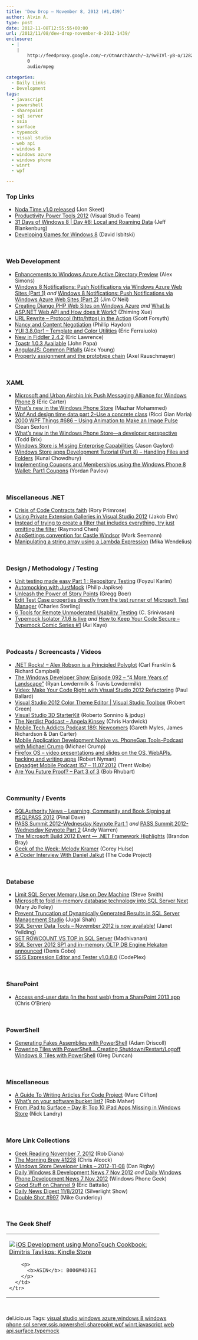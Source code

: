 ```yaml
---
title: 'Dew Drop – November 8, 2012 (#1,439)'
author: Alvin A.
type: post
date: 2012-11-08T12:55:55+00:00
url: /2012/11/08/dew-drop-november-8-2012-1439/
enclosure:
  - |
    |
        http://feedproxy.google.com/~r/OtnArch2Arch/~3/9wEIVl-yB-o/12829529_future-proof-pt3_110712.mp3
        0
        audio/mpeg
        
categories:
  - Daily Links
  - Development
tags:
  - javascript
  - powershell
  - sharepoint
  - sql server
  - ssis
  - surface
  - typemock
  - visual studio
  - web api
  - windows 8
  - windows azure
  - windows phone
  - winrt
  - wpf

---
```

### <a name="top"></a>Top Links

  * <a href="http://feedproxy.google.com/~r/JonSkeetCodingBlog/~3/pQJt1QF_W90/noda-time-v1-0-released.aspx" target="_blank">Noda Time v1.0 released</a> (Jon Skeet)
  * <a href="http://blogs.msdn.com/b/visualstudio/archive/2012/11/07/productivity-power-tools-2012.aspx" target="_blank">Productivity Power Tools 2012</a> (Visual Studio Team)
  * <a href="http://feedproxy.google.com/~r/Blankenthoughts/~3/3F07pH1chgg/" target="_blank">31 Days of Windows 8 | Day #8: Local and Roaming Data</a> (Jeff Blankenburg)
  * <a href="http://feedproxy.google.com/~r/msdn/lTEL/~3/_uXZv8DLQ7k/developing-games-for-windows-8.aspx" target="_blank">Developing Games for Windows 8</a> (David Isbitski)

&#160;

### <a name="web"></a>Web Development

  * <a href="http://blogs.msdn.com/b/windowsazure/archive/2012/11/07/enhancements-to-windows-azure-active-directory-preview.aspx" target="_blank">Enhancements to Windows Azure Active Directory Preview</a> (Alex Simons)
  * <a href="http://blogs.msdn.com/b/jimoneil/archive/2012/11/07/windows-8-notifications-push-notifications-via-windows-azure-web-sites-part-1.aspx" target="_blank">Windows 8 Notifications: Push Notifications via Windows Azure Web Sites (Part 1)</a> _and_ <a href="http://blogs.msdn.com/b/jimoneil/archive/2012/11/07/windows-8-notifications-push-notifications-via-windows-azure-web-sites-part-2.aspx" target="_blank">Windows 8 Notifications: Push Notifications via Windows Azure Web Sites (Part 2)</a> (Jim O&#8217;Neil)
  * <a href="http://blogs.msdn.com/b/zxue/archive/2012/11/07/creating-django-php-web-sites-on-windows-azure.aspx" target="_blank">Creating Django PHP Web Sites on Windows Azure</a> _and_ <a href="http://blogs.msdn.com/b/zxue/archive/2012/11/07/what-is-asp-net-web-api-and-how-does-it-work.aspx" target="_blank">What Is ASP.NET Web API and How does it Work?</a> (Zhiming Xue)
  * <a href="http://weblogs.asp.net/owscott/archive/2012/11/07/url-rewrite-protocol-http-https-in-the-action.aspx" target="_blank">URL Rewrite – Protocol (http/https) in the Action</a> (Scott Forsyth)
  * <a href="http://www.philliphaydon.com/2012/11/nancy-and-content-negotiation/" target="_blank">Nancy and Content Negotiation</a> (Phillip Haydon)
  * <a href="http://feeds.yuiblog.com/~r/YahooUserInterfaceBlog/~3/rK4Sw3uEz74/" target="_blank">YUI 3.8.0pr1 – Template and Color Utilities</a> (Eric Ferraiuolo)
  * <a href="http://feedproxy.google.com/~r/TestStudio/~3/cpB6onpmusc/New-in-Fiddler-2-4-2.aspx" target="_blank">New in Fiddler 2.4.2</a> (Eric Lawrence)
  * <a href="http://feedproxy.google.com/~r/JohnPapa/~3/__OENRVlurI/" target="_blank">Toastr 1.0.3 Available</a> (John Papa)
  * <a href="http://feedproxy.google.com/~r/dailyjs/~3/aUqd1Rqq36Q/angularjs-pitfalls" target="_blank">AngularJS: Common Pitfalls</a> (Alex Young)
  * <a href="http://feedproxy.google.com/~r/2ality/~3/b8CX74EQsUY/property-assignment-prototype-chain.html" target="_blank">Property assignment and the prototype chain</a> (Axel Rauschmayer)

&#160;

### <a name="silverlight"></a>XAML

  * <a href="http://feedproxy.google.com/~r/ProgrammableWeb/~3/D-IHM571jts/" target="_blank">Microsoft and Urban Airship Ink Push Messaging Alliance for Windows Phone 8</a> (Eric Carter)
  * <a href="http://blogs.windows.com/windows_phone/b/windowsphone/archive/2012/11/07/what-s-new-in-the-windows-phone-store.aspx" target="_blank">What’s new in the Windows Phone Store</a> (Mazhar Mohammed)
  * <a href="http://feedproxy.google.com/~r/AlkampferEng/~3/4vwvYPd-qXc/" target="_blank">Wpf And design time data part 2–Use a concrete class</a> (Ricci Gian Maria)
  * <a href="http://wpf.2000things.com/2012/11/08/686-using-animation-to-make-an-image-pulse/" target="_blank">2000 WPF Things #686 – Using Animation to Make an Image Pulse</a> (Sean Sexton)
  * <a href="http://blogs.windows.com/windows_phone/b/wpdev/archive/2012/11/07/what-s-new-in-the-windows-phone-store-a-developer-perspective.aspx" target="_blank">What’s new in the Windows Phone Store—a developer perspective</a> (Todd Brix)
  * <a href="http://feeds.jasongaylord.com/~r/JasonNGaylord/~3/coCxChlGE0c/windows-store-is-missing-enterprise-capabilities" target="_blank">Windows Store is Missing Enterprise Capabilities</a> (Jason Gaylord)
  * <a href="http://feedproxy.google.com/~r/kunal2383/~3/JhJQvRUm0n0/win8dev-tutorial-windows-store-files-folders.html" target="_blank">Windows Store apps Development Tutorial (Part 8) &#8211; Handling Files and Folders</a> (Kunal Chowdhury)
  * <a href="http://www.windowsphonegeek.com/articles/Implementing-Coupons-and-Memberships-using-the-Windows-Phone-8-Wallet-Part1-Coupons" target="_blank">Implementing Coupons and Memberships using the Windows Phone 8 Wallet: Part1 Coupons</a> (Yordan Pavlov)

&#160;

### <a name="dotnet"></a>Miscellaneous .NET

  * <a href="http://feedproxy.google.com/~r/RoryPrimrose/~3/HG5gi40cEh0/post.aspx" target="_blank">Crisis of Code Contracts faith</a> (Rory Primrose)
  * <a href="http://feedproxy.google.com/~r/geekswithblogs/~3/yTxZQYw9_Qk/using-private-extension-galleries-in-visual-studio-2012.aspx" target="_blank">Using Private Extension Galleries in Visual Studio 2012</a> (Jakob Ehn)
  * <a href="http://blogs.msdn.com/b/oldnewthing/archive/2012/11/07/10366364.aspx" target="_blank">Instead of trying to create a filter that includes everything, try just omitting the filter</a> (Raymond Chen)
  * <a href="http://blog.ploeh.dk/2012/11/07/AppSettingsConventionForCastleWindsor.aspx" target="_blank">AppSettings convention for Castle Windsor</a> (Mark Seemann)
  * <a href="http://www.codeproject.com/Tips/490784/Manipulating-a-string-array-using-a-Lambda-Express" target="_blank">Manipulating a string array using a Lambda Expression</a> (Mika Wendelius)

&#160;

### <a name="design"></a>Design / Methodology / Testing

  * <a href="http://feedproxy.google.com/~r/CodeTVnet/~3/goXrCNgu_Zs/" target="_blank">Unit testing made easy Part 1 : Repository Testing</a> (Foyzul Karim)
  * <a href="http://feedproxy.google.com/~r/Telerik/~3/HxOgyfePizg/automocking-with-justmock.aspx" target="_blank">Automocking with JustMock</a> (Philip Japikse)
  * <a href="http://visualstudiomagazine.com/articles/2012/11/07/story-points-in-agile-development.aspx" target="_blank">Unleash the Power of Story Points</a> (Gregg Boer)
  * <a href="http://blogs.msdn.com/b/visualstudioalm/archive/2012/11/07/edit-test-case-properties-directly-from-the-test-runner-of-microsoft-test-manager.aspx" target="_blank">Edit Test Case properties directly from the test runner of Microsoft Test Manager</a> (Charles Sterling)
  * <a href="http://www.infragistics.com/community/blogs/ux/archive/2012/11/07/6-tools-for-remote-unmoderated-usability-testing.aspx" target="_blank">6 Tools for Remote Unmoderated Usability Testing</a> (C. Srinivasan)
  * <a href="http://feedproxy.google.com/~r/Typemock/~3/qjDpnRjFLj0/" target="_blank">Typemock Isolator 7.1.6 is live</a> _and_ <a href="http://feedproxy.google.com/~r/Typemock/~3/HkOJSBEdVTQ/" target="_blank">How to Keep Your Code Secure – Typemock Comic Series #1</a> (Avi Kaye)

&#160;

### <a name="podcasts"></a>Podcasts / Screencasts / Videos

  * <a href="http://www.dotnetrocks.com/default.aspx?ShowNum=818" target="_blank">.NET Rocks! &#8211; Alex Robson is a Principled Polyglot</a> (Carl Franklin & Richard Campbell)
  * <a href="http://feedproxy.google.com/~r/WindowsPhoneDevPodcast/~3/D7Rt48k0yZA/" target="_blank">The Windows Developer Show Episode 092 – “4 More Years of Landscape”</a> (Ryan Lowdermilk & Travis Lowdermilk)
  * <a href="http://blog.pluralsight.com/2012/11/07/video-make-your-code-right-with-visual-studio-2012-refactoring/" target="_blank">Video: Make Your Code Right with Visual Studio 2012 Refactoring</a> (Paul Ballard)
  * <a href="http://channel9.msdn.com/Shows/Visual-Studio-Toolbox/Visual-Studio-2012-Color-Theme-Editor" target="_blank">Visual Studio 2012 Color Theme Editor | Visual Studio Toolbox</a> (Robert Green)
  * <a href="http://channel9.msdn.com/posts/Visual-Studio-3D-StarterKit" target="_blank">Visual Studio 3D StarterKit</a> (Roberto Sonnino & jpdup)
  * <a href="http://nerdist.libsyn.com/angela-kinsey" target="_blank">The Nerdist Podcast &#8211; Angela Kinsey</a> (Chris Hardwick)
  * <a href="http://www.tracyandmatt.co.uk/blogs/index.php/mobile-tech-addicts-podcast-189-newcomer" target="_blank">Mobile Tech Addicts Podcast 189: Newcomers</a> (Gareth Myles, James Richardson & Dan Carter)
  * <a href="http://feedproxy.google.com/~r/MichaelCrump/~3/JbQa3JLNcqk/mobile-application-development-native-vs-phonegap-tools-podcast-with-michael-crump" target="_blank">Mobile Application Development Native vs. PhoneGap Tools–Podcast with Michael Crump</a> (Michael Crump)
  * <a href="https://hacks.mozilla.org/2012/11/firefox-os-video-presentations-and-slides-on-the-os-webapis-hacking-and-writing-apps/" target="_blank">Firefox OS – video presentations and slides on the OS, WebAPIs, hacking and writing apps</a> (Robert Nyman)
  * <a href="http://www.engadget.com/2012/11/07/engadget-mobile-podcast-157-11-07-2012/" target="_blank">Engadget Mobile Podcast 157 &#8211; 11.07.2012</a> (Trent Wolbe)
  * <a href="http://feedproxy.google.com/~r/OtnArch2Arch/~3/9wEIVl-yB-o/12829529_future-proof-pt3_110712.mp3" target="_blank">Are You Future Proof? &#8211; Part 3 of 3</a> (Bob Rhubart)

&#160;

### <a name="events"></a>Community / Events

  * <a href="http://blog.sqlauthority.com/2012/11/08/sqlauthority-news-learning-community-and-book-signing-at-sqlpass-2012/" target="_blank">SQLAuthority News – Learning, Community and Book Signing at #SQLPASS 2012</a> (Pinal Dave)
  * <a href="http://feedproxy.google.com/~r/Sqlandy/~3/xDA-_rmJ9Sc/" target="_blank">PASS Summit 2012-Wednesday Keynote Part 1</a> _and_ <a href="http://feedproxy.google.com/~r/Sqlandy/~3/1KdFhl0va1Q/" target="_blank">PASS Summit 2012-Wednesday Keynote Part 2</a> (Andy Warren)
  * <a href="http://blogs.msdn.com/b/dotnet/archive/2012/11/07/the-microsoft-build-2012-event-net-framework-highlights.aspx" target="_blank">The Microsoft Build 2012 Event — .NET Framework Highlights</a> (Brandon Bray)
  * <a href="http://geekadelphia.com/2012/11/07/geek-of-the-week-melody-kramer/" target="_blank">Geek of the Week: Melody Kramer</a> (Corey Hulse)
  * <a href="http://www.codeproject.com/Articles/490731/A-Coder-Interview-With-Daniel-Jalkut" target="_blank">A Coder Interview With Daniel Jalkut</a> (The Code Project)

&#160;

### <a name="sql"></a>Database

  * <a href="http://ardalis.com/limit-sql-server-memory-use-on-dev-machine" target="_blank">Limit SQL Server Memory Use on Dev Machine</a> (Steve Smith)
  * <a href="http://www.zdnet.com/microsoft-to-fold-in-memory-database-technology-into-sql-server-next-7000007047/" target="_blank">Microsoft to fold in-memory database technology into SQL Server Next</a> (Mary Jo Foley)
  * <a href="http://feedproxy.google.com/~r/MSSQLTips-LatestSqlServerTips/~3/FX8j1H9-wD4/tip.asp" target="_blank">Prevent Truncation of Dynamically Generated Results in SQL Server Management Studio</a> (Jugal Shah)
  * <a href="http://feedproxy.google.com/~r/ssdtblog/~3/UsFUQo0BF50/sql-server-data-tools-november-2012-is-now-available.aspx" target="_blank">SQL Server Data Tools &#8211; November 2012 is now available!</a> (Janet Yeilding)
  * <a href="http://feedproxy.google.com/~r/sqlservercurry/blog/~3/u4jO0fWd0mg/set-rowcount-vs-top-in-sql-server.html" target="_blank">SET ROWCOUNT VS TOP in SQL Server</a> (Madhivanan)
  * <a href="http://blogs.lessthandot.com/index.php/DataMgmt/DataDesign/sql-server-2012-sp1-and" target="_blank">SQL Server 2012 SP1 and in-memory OLTP DB Engine Hekaton announced</a> (Denis Gobo)
  * <a href="http://expressioneditor.codeplex.com/releases/view/97308" target="_blank">SSIS Expression Editor and Tester v1.0.8.0</a> (CodePlex)

&#160;

### <a name="sp"></a>SharePoint

  * <a href="http://feedproxy.google.com/~r/ChrisObrien/~3/oz473YeJesk/access-end-user-data-in-host-web-from.html" target="_blank">Access end-user data (in the host web) from a SharePoint 2013 app</a> (Chris O&#8217;Brien)

&#160;

### <a name="ps"></a>PowerShell

  * <a href="http://csharpening.net/?p=1381" target="_blank">Generating Fakes Assemblies with PowerShell</a> (Adam Driscoll)
  * <a href="http://coolthingoftheday.blogspot.com/2012/11/powering-tiles-with-powershell-creating.html" target="_blank">Powering Tiles with PowerShell&#8230; Creating Shutdown/Restart/Logoff Windows 8 Tiles with PowerShell</a> (Greg Duncan)

&#160;

### <a name="misc"></a>Miscellaneous

  * <a href="http://www.codeproject.com/Articles/3360/A-Guide-To-Writing-Articles-For-Code-Project" target="_blank">A Guide To Writing Articles For Code Project</a> (Marc Clifton)
  * <a href="http://feedproxy.google.com/~r/ElegantCode/~3/rJpew53z9PA/" target="_blank">What’s on your software bucket list?</a> (Rob Maher)
  * <a href="http://www.infragistics.com/community/blogs/nick-landry/archive/2012/11/07/from-ipad-to-surface-day-8-top-10-ipad-apps-missing-in-windows-store.aspx" target="_blank">From iPad to Surface – Day 8: Top 10 iPad Apps Missing in Windows Store</a> (Nick Landry)

&#160;

### <a name="links"></a>More Link Collections

  * <a href="http://feedproxy.google.com/~r/RegularGeek/~3/DyffjQ2ueoI/" target="_blank">Geek Reading November 7, 2012</a> (Rob Diana)
  * <a href="http://feedproxy.google.com/~r/ReflectivePerspective/~3/6eagAO-vP9M/" target="_blank">The Morning Brew #1228</a> (Chris Alcock)
  * <a href="http://danrigby.com/2012/11/07/windows-store-developer-links-2012-11-08/" target="_blank">Windows Store Developer Links – 2012-11-08</a> (Dan Rigby)
  * <a href="http://www.windowsphonegeek.com/windows-8-news/Daily-Windows-8-Development-News-7-Nov-2012" target="_blank">Daily Windows 8 Development News 7 Nov 2012</a> _and_ <a href="http://feedproxy.google.com/~r/Windowsphonegeek/~3/bIHYrDBjdeQ/Daily-Windows-Phone-Development-News-7-Nov-2012" target="_blank">Daily Windows Phone Development News 7 Nov 2012</a> (Windows Phone Geek)
  * <a href="http://blogs.msdn.com/b/vcblog/archive/2012/11/07/good-stuff-on-channel-9.aspx" target="_blank">Good Stuff on Channel 9</a> (Eric Battalio)
  * <a href="http://feedproxy.google.com/~r/silverlightshow/~3/mJtefkV3B94/Daily-News-Digest-11-8-2012.aspx" target="_blank">Daily News Digest 11/8/2012</a> (Silverlight Show)
  * <a href="http://afreshcup.com/home/2012/11/8/double-shot-997.html" target="_blank">Double Shot #997</a> (Mike Gunderloy)

&#160;

### <a name="shelf"></a>The Geek Shelf

<div style="padding-bottom: 0px; margin: 0px; padding-left: 0px; padding-right: 0px; display: inline; float: none; padding-top: 0px" id="scid:7dc1bd33-94bd-46fd-a20b-0131235bcd47:fa8a75aa-aaae-426c-b244-3a763c728433" class="wlWriterEditableSmartContent">
  <table cellspacing="0" cellpadding="2" width="400" border="0" unselectable="on">
    <tr>
      <td valign="top" width="400">
        <p>
          <a title="iOS Development using MonoTouch Cookbook: Dimitris Tavlikos: Kindle Store" href="http://www.amazon.com/exec/obidos/ASIN/B006M4D3EI/alvinashcraft-20"><img data-recalc-dims="1" decoding="async" src="https://i0.wp.com/images.amazon.com/images/P/B006M4D3EI.01.MZZZZZZZ.jpg?w=660" border="0" align="left" style="float:left" />iOS Development using MonoTouch Cookbook: Dimitris Tavlikos: Kindle Store</a>
        </p>
        
        <p>
          <b>ASIN</b>: B006M4D3EI
        </p>
      </td>
    </tr>
  </table>
</div>

&#160;

<div style="padding-bottom: 0px; margin: 0px; padding-left: 0px; padding-right: 0px; display: inline; float: none; padding-top: 0px" id="scid:0767317B-992E-4b12-91E0-4F059A8CECA8:88dcfc7d-dce2-439d-b021-793aa0250a97" class="wlWriterEditableSmartContent">
  del.icio.us Tags: <a href="http://del.icio.us/popular/visual+studio" rel="tag">visual studio</a>,<a href="http://del.icio.us/popular/windows+azure" rel="tag">windows azure</a>,<a href="http://del.icio.us/popular/windows+8" rel="tag">windows 8</a>,<a href="http://del.icio.us/popular/windows+phone" rel="tag">windows phone</a>,<a href="http://del.icio.us/popular/sql+server" rel="tag">sql server</a>,<a href="http://del.icio.us/popular/ssis" rel="tag">ssis</a>,<a href="http://del.icio.us/popular/powershell" rel="tag">powershell</a>,<a href="http://del.icio.us/popular/sharepoint" rel="tag">sharepoint</a>,<a href="http://del.icio.us/popular/wpf" rel="tag">wpf</a>,<a href="http://del.icio.us/popular/winrt" rel="tag">winrt</a>,<a href="http://del.icio.us/popular/javascript" rel="tag">javascript</a>,<a href="http://del.icio.us/popular/web+api" rel="tag">web api</a>,<a href="http://del.icio.us/popular/surface" rel="tag">surface</a>,<a href="http://del.icio.us/popular/typemock" rel="tag">typemock</a>
</div>